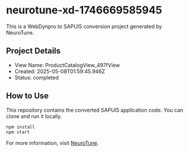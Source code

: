 # neurotune-xd-1746669585945
This is a WebDynpro to SAPUI5 conversion project generated by NeuroTune.

## Project Details
- View Name: ProductCatalogView_497fView
- Created: 2025-05-08T01:59:45.946Z
- Status: completed

## How to Use
This repository contains the converted SAPUI5 application code. You can clone and run it locally.

```
npm install
npm start
```

For more information, visit [NeuroTune](https://neurotune.com).
        